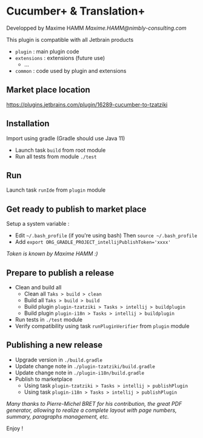 # Cucumber+ & Translation+

Developped by Maxime HAMM
_Maxime.HAMM@nimbly-consulting.com_

This plugin is compatible with all Jetbrain products

- `plugin` : main plugin code
- `extensions` : extensions (future use)
    - ...
- `common` : code used by plugin and extensions

## Market place location
https://plugins.jetbrains.com/plugin/16289-cucumber-to-tzatziki

## Installation
Import using gradle (Gradle should use Java 11)
- Launch task `build` from root module
- Run all tests from module `./test`

## Run
Launch task `runIde` from `plugin` module

## Get ready to publish to market place
Setup a system variable :
- Edit `~/.bash_profile` (if you're using bash)
  Then `source ~/.bash_profile`
- Add `export ORG_GRADLE_PROJECT_intellijPublishToken='xxxx'`

_Token is known by Maxime HAMM :)_

## Prepare to publish a release
- Clean and build all
  - Clean all `Taks > build > clean`
  - Build all `Taks > build > build`
  - Build plugin `plugin-tzatziki > Tasks > intellij > buildplugin`
  - Build plugin `plugin-i18n > Tasks > intellij > buildplugin`
- Run tests in `./test` module
- Verify compatibility using task `runPluginVerifier` from `plugin` module

## Publishing a new release
- Upgrade version in `./build.gradle`
- Update change note in `./plugin-tzatziki/build.gradle`
- Update change note in `./plugin-i18n/build.gradle`
- Publish to marketplace 
  - Using task `plugin-tzatziki > Tasks > intellij > publishPlugin`
  - Using task `plugin-i18n > Tasks > intellij > publishPlugin`

*Many thanks to Pierre-Michel BRET for his contribution, the great PDF generator, allowing to realize a complete layout with page numbers, summary, paragraphs management, etc.*

Enjoy !


